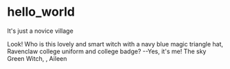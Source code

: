 # hello_world
It's just a novice village

Look! Who is this lovely and smart witch with a navy blue magic triangle hat, Ravenclaw college uniform and college badge?
--Yes, it's me! The sky Green Witch, , Aileen
